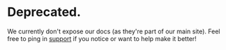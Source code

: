 # Deprecated. 

We currently don't expose our docs (as they're part of our main site). Feel free to ping in [support](https://www.netlify.com/support/) if you notice or want to help make it better!
